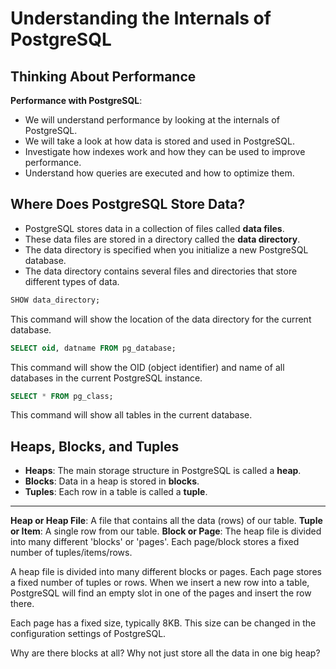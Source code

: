 # Understanding the Internals of PostgreSQL

## Thinking About Performance

**Performance with PostgreSQL**:

- We will understand performance by looking at the internals of PostgreSQL.
- We will take a look at how data is stored and used in PostgreSQL.
- Investigate how indexes work and how they can be used to improve performance.
- Understand how queries are executed and how to optimize them.

## Where Does PostgreSQL Store Data?

- PostgreSQL stores data in a collection of files called **data files**.
- These data files are stored in a directory called the **data directory**.
- The data directory is specified when you initialize a new PostgreSQL database.
- The data directory contains several files and directories that store different types of data.

```sql
SHOW data_directory;
```

This command will show the location of the data directory for the current database.

```sql
SELECT oid, datname FROM pg_database;
```

This command will show the OID (object identifier) and name of all databases in the current PostgreSQL instance.

```sql
SELECT * FROM pg_class;
```

This command will show all tables in the current database.

## Heaps, Blocks, and Tuples

- **Heaps**: The main storage structure in PostgreSQL is called a **heap**.
- **Blocks**: Data in a heap is stored in **blocks**.
- **Tuples**: Each row in a table is called a **tuple**.

<hr>

**Heap or Heap File**: A file that contains all the data (rows) of our table.
**Tuple or Item**: A single row from our table.
**Block or Page**: The heap file is divided into many different 'blocks' or 'pages'. Each page/block stores a fixed number of tuples/items/rows.

A heap file is divided into many different blocks or pages. Each page stores a fixed number of tuples or rows. When we insert a new row into a table, PostgreSQL will find an empty slot in one of the pages and insert the row there.

Each page has a fixed size, typically 8KB. This size can be changed in the configuration settings of PostgreSQL.

Why are there blocks at all? Why not just store all the data in one big heap?
